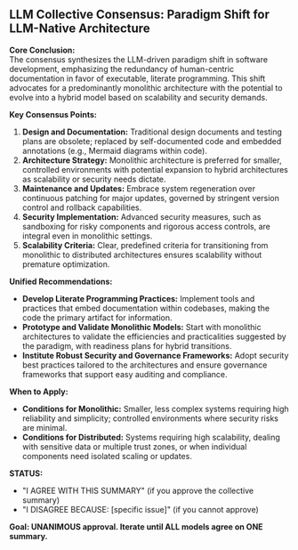 ## LLM Collective Consensus: Paradigm Shift for LLM-Native Architecture

**Core Conclusion:**  
The consensus synthesizes the LLM-driven paradigm shift in software development, emphasizing the redundancy of human-centric documentation in favor of executable, literate programming. This shift advocates for a predominantly monolithic architecture with the potential to evolve into a hybrid model based on scalability and security demands.

**Key Consensus Points:**
1. **Design and Documentation:** Traditional design documents and testing plans are obsolete; replaced by self-documented code and embedded annotations (e.g., Mermaid diagrams within code).
2. **Architecture Strategy:** Monolithic architecture is preferred for smaller, controlled environments with potential expansion to hybrid architectures as scalability or security needs dictate.
3. **Maintenance and Updates:** Embrace system regeneration over continuous patching for major updates, governed by stringent version control and rollback capabilities.
4. **Security Implementation:** Advanced security measures, such as sandboxing for risky components and rigorous access controls, are integral even in monolithic settings.
5. **Scalability Criteria:** Clear, predefined criteria for transitioning from monolithic to distributed architectures ensures scalability without premature optimization.

**Unified Recommendations:**
- **Develop Literate Programming Practices:** Implement tools and practices that embed documentation within codebases, making the code the primary artifact for information.
- **Prototype and Validate Monolithic Models:** Start with monolithic architectures to validate the efficiencies and practicalities suggested by the paradigm, with readiness plans for hybrid transitions.
- **Institute Robust Security and Governance Frameworks:** Adopt security best practices tailored to the architectures and ensure governance frameworks that support easy auditing and compliance.

**When to Apply:**
- **Conditions for Monolithic:** Smaller, less complex systems requiring high reliability and simplicity; controlled environments where security risks are minimal.
- **Conditions for Distributed:** Systems requiring high scalability, dealing with sensitive data or multiple trust zones, or when individual components need isolated scaling or updates.

**STATUS:**
- "I AGREE WITH THIS SUMMARY" (if you approve the collective summary)
- "I DISAGREE BECAUSE: [specific issue]" (if you cannot approve)

**Goal: UNANIMOUS approval. Iterate until ALL models agree on ONE summary.**